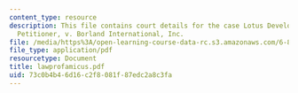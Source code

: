 ```yaml
---
content_type: resource
description: This file contains court details for the case Lotus Development Corporation,
  Petitioner, v. Borland International, Inc.
file: /media/https%3A/open-learning-course-data-rc.s3.amazonaws.com/6-805-ethics-and-the-law-on-the-electronic-frontier-fall-2005/73c0b4b46d16c2f8081f87edc2a8c3fa_lawprofamicus.pdf
file_type: application/pdf
resourcetype: Document
title: lawprofamicus.pdf
uid: 73c0b4b4-6d16-c2f8-081f-87edc2a8c3fa
---
```


